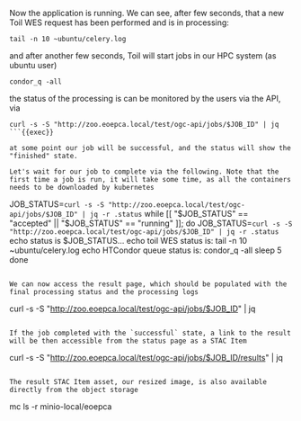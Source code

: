 Now the application is running. We can see, after few seconds, that a new Toil WES request has been performed and is in processing:

```
tail -n 10 ~ubuntu/celery.log
```

and after another few seconds, Toil will start jobs in our HPC system (as ubuntu user)

```
condor_q -all
```

the status of the processing is can be monitored by the users via the API, via

```
curl -s -S "http://zoo.eoepca.local/test/ogc-api/jobs/$JOB_ID" | jq
```{{exec}}

at some point our job will be successful, and the status will show the "finished" state.

Let's wait for our job to complete via the following. Note that the first time a job is run, it will take some time, as all the containers needs to be downloaded by kubernetes

```
JOB_STATUS=`curl -s -S "http://zoo.eoepca.local/test/ogc-api/jobs/$JOB_ID" | jq -r .status`
while [[ "$JOB_STATUS" == "accepted" || "$JOB_STATUS" == "running" ]]; do
  JOB_STATUS=`curl -s -S "http://zoo.eoepca.local/test/ogc-api/jobs/$JOB_ID" | jq -r .status`
  echo status is $JOB_STATUS...
  echo toil WES status is:
  tail -n 10 ~ubuntu/celery.log
  echo HTCondor queue status is:
  condor_q -all
  sleep 5
done
```{{exec}}

We can now access the result page, which should be populated with the final processing status and the processing logs

```
curl -s -S "http://zoo.eoepca.local/test/ogc-api/jobs/$JOB_ID" | jq
```{{exec}}

If the job completed with the `successful` state, a link to the result will be then accessible from the status page as a STAC Item

```
curl -s -S "http://zoo.eoepca.local/test/ogc-api/jobs/$JOB_ID/results" | jq
```{{exec}}

The result STAC Item asset, our resized image, is also available directly from the object storage

```
mc ls -r minio-local/eoepca
```{{exec}}

